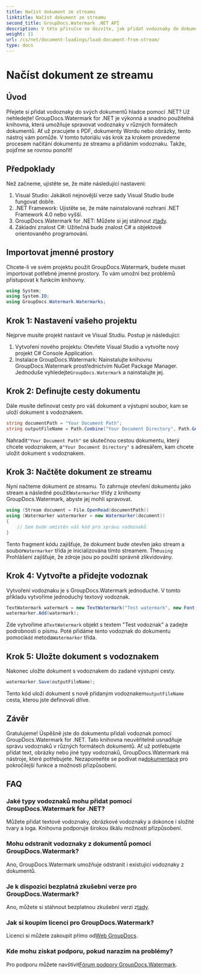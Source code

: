 ```yaml
---
title: Načíst dokument ze streamu
linktitle: Načíst dokument ze streamu
second_title: GroupDocs.Watermark .NET API
description: V této příručce se dozvíte, jak přidat vodoznaky do dokumentů pomocí GroupDocs.Watermark for .NET. Ideální pro vývojáře, kteří chtějí zlepšit zabezpečení dokumentů.
weight: 11
url: /cs/net/document-loadings/load-document-from-stream/
type: docs
---
```

# Načíst dokument ze streamu

## Úvod
Přejete si přidat vodoznaky do svých dokumentů hladce pomocí .NET? Už nehledejte! GroupDocs.Watermark for .NET je výkonná a snadno použitelná knihovna, která umožňuje spravovat vodoznaky v různých formátech dokumentů. Ať už pracujete s PDF, dokumenty Wordu nebo obrázky, tento nástroj vám pomůže. V tomto tutoriálu vás krok za krokem provedeme procesem načítání dokumentu ze streamu a přidáním vodoznaku. Takže, pojďme se rovnou ponořit!
## Předpoklady
Než začneme, ujistěte se, že máte následující nastavení:
1. Visual Studio: Jakákoli nejnovější verze sady Visual Studio bude fungovat dobře.
2. .NET Framework: Ujistěte se, že máte nainstalované rozhraní .NET Framework 4.0 nebo vyšší.
3.  GroupDocs.Watermark for .NET: Můžete si jej stáhnout z[tady](https://releases.groupdocs.com/Watermark/net/).
4. Základní znalost C#: Užitečná bude znalost C# a objektově orientovaného programování.

## Importovat jmenné prostory
Chcete-li ve svém projektu použít GroupDocs.Watermark, budete muset importovat potřebné jmenné prostory. To vám umožní bez problémů přistupovat k funkcím knihovny.
```csharp
using System;
using System.IO;
using GroupDocs.Watermark.Watermarks;
```
## Krok 1: Nastavení vašeho projektu
Nejprve musíte projekt nastavit ve Visual Studiu. Postup je následující:
1. Vytvoření nového projektu: Otevřete Visual Studio a vytvořte nový projekt C# Console Application.
2.  Instalace GroupDocs.Watermark: Nainstalujte knihovnu GroupDocs.Watermark prostřednictvím NuGet Package Manager. Jednoduše vyhledejte`GroupDocs.Watermark` a nainstalujte jej.
## Krok 2: Definujte cesty dokumentu
Dále musíte definovat cesty pro váš dokument a výstupní soubor, kam se uloží dokument s vodoznakem.
```csharp
string documentPath = "Your Document Path";
string outputFileName = Path.Combine("Your Document Directory", Path.GetFileName(documentPath));
```
 Nahradit`"Your Document Path"` se skutečnou cestou dokumentu, který chcete vodoznakem, a`"Your Document Directory"` s adresářem, kam chcete uložit dokument s vodoznakem.
## Krok 3: Načtěte dokument ze streamu
Nyní načteme dokument ze streamu. To zahrnuje otevření dokumentu jako stream a následné použití`Watermarker` třídy z knihovny GroupDocs.Watermark, abyste jej mohli spravovat.
```csharp
using (Stream document = File.OpenRead(documentPath))
using (Watermarker watermarker = new Watermarker(document))
{
    // Sem bude umístěn váš kód pro správu vodoznaků
}
```
 Tento fragment kódu zajišťuje, že dokument bude otevřen jako stream a soubor`Watermarker` třída je inicializována tímto streamem. The`using` Prohlášení zajišťuje, že zdroje jsou po použití správně zlikvidovány.
## Krok 4: Vytvořte a přidejte vodoznak
Vytvoření vodoznaku je s GroupDocs.Watermark jednoduché. V tomto příkladu vytvoříme jednoduchý textový vodoznak.
```csharp
TextWatermark watermark = new TextWatermark("Test watermark", new Font("Arial", 12));
watermarker.Add(watermark);
```
 Zde vytvoříme a`TextWatermark` objekt s textem "Test vodoznak" a zadejte podrobnosti o písmu. Poté přidáme tento vodoznak do dokumentu pomocí`Add` metoda`Watermarker` třída.
## Krok 5: Uložte dokument s vodoznakem
Nakonec uložte dokument s vodoznakem do zadané výstupní cesty.
```csharp
watermarker.Save(outputFileName);
```
 Tento kód uloží dokument s nově přidaným vodoznakem`outputFileName` cesta, kterou jste definovali dříve.

## Závěr
Gratulujeme! Úspěšně jste do dokumentu přidali vodoznak pomocí GroupDocs.Watermark for .NET. Tato knihovna neuvěřitelně usnadňuje správu vodoznaků v různých formátech dokumentů. Ať už potřebujete přidat text, obrázky nebo jiné typy vodoznaků, GroupDocs.Watermark má nástroje, které potřebujete. Nezapomeňte se podívat na[dokumentace](https://tutorials.groupdocs.com/Watermark/net/) pro pokročilejší funkce a možnosti přizpůsobení.
## FAQ
### Jaké typy vodoznaků mohu přidat pomocí GroupDocs.Watermark for .NET?
Můžete přidat textové vodoznaky, obrázkové vodoznaky a dokonce i složité tvary a loga. Knihovna podporuje širokou škálu možností přizpůsobení.
### Mohu odstranit vodoznaky z dokumentů pomocí GroupDocs.Watermark?
Ano, GroupDocs.Watermark umožňuje odstranit i existující vodoznaky z dokumentů.
### Je k dispozici bezplatná zkušební verze pro GroupDocs.Watermark?
 Ano, můžete si stáhnout bezplatnou zkušební verzi z[tady](https://releases.groupdocs.com/).
### Jak si koupím licenci pro GroupDocs.Watermark?
Licenci si můžete zakoupit přímo od[Web GroupDocs](https://purchase.groupdocs.com/buy).
### Kde mohu získat podporu, pokud narazím na problémy?
 Pro podporu můžete navštívit[Fórum podpory GroupDocs.Watermark](https://forum.groupdocs.com/c/watermark/19).